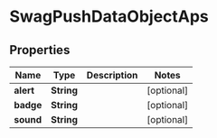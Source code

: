 
# SwagPushDataObjectAps

## Properties
Name | Type | Description | Notes
------------ | ------------- | ------------- | -------------
**alert** | **String** |  |  [optional]
**badge** | **String** |  |  [optional]
**sound** | **String** |  |  [optional]



